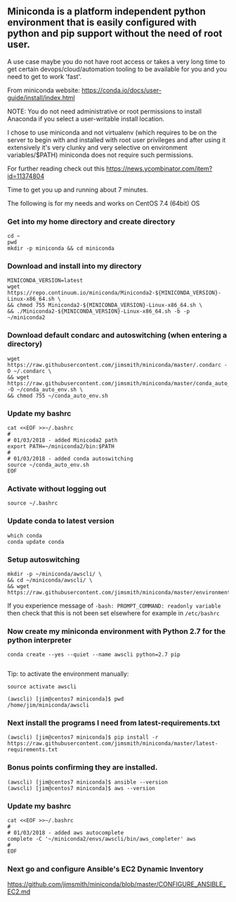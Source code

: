 ## Miniconda is a platform independent python environment that is easily configured with python and pip support without the need of root user.

A use case maybe you do not have root access or takes a very long time to get certain devops/cloud/automation tooling to be available for you and you need to get to work 'fast'.

From miniconda website: https://conda.io/docs/user-guide/install/index.html

NOTE: You do not need administrative or root permissions to install Anaconda if you select a user-writable install location.


I chose to use miniconda and not virtualenv (which requires to be on the server to begin with and installed with root user privileges and after using it extensively it's very clunky and very selective on environment variables/$PATH) miniconda does not require such permissions.

For further reading check out this https://news.ycombinator.com/item?id=11374804

Time to get you up and running about 7 minutes.

The following is for my needs and works on CentOS 7.4 (64bit) OS

### Get into my home directory and create directory
```
cd ~
pwd
mkdir -p miniconda && cd miniconda
```


### Download and install into my directory
```
MINICONDA_VERSION=latest
wget https://repo.continuum.io/miniconda/Miniconda2-${MINICONDA_VERSION}-Linux-x86_64.sh \
&& chmod 755 Miniconda2-${MINICONDA_VERSION}-Linux-x86_64.sh \
&& ./Miniconda2-${MINICONDA_VERSION}-Linux-x86_64.sh -b -p ~/miniconda2

```


### Download default condarc and autoswitching (when entering a directory)
```
wget https://raw.githubusercontent.com/jimsmith/miniconda/master/.condarc -O ~/.condarc \
&& wget https://raw.githubusercontent.com/jimsmith/miniconda/master/conda_auto_env.sh -O ~/conda_auto_env.sh \
&& chmod 755 ~/conda_auto_env.sh

```

### Update my bashrc
```
cat <<EOF >>~/.bashrc
#
# 01/03/2018 - added Minicoda2 path
export PATH=~/miniconda2/bin:$PATH
#
# 01/03/2018 - added conda autoswitching
source ~/conda_auto_env.sh
EOF
```

### Activate without logging out
```
source ~/.bashrc
```

### Update conda to latest version
```
which conda
conda update conda
```

### Setup autoswitching
```
mkdir -p ~/miniconda/awscli/ \
&& cd ~/miniconda/awscli/ \
&& wget https://raw.githubusercontent.com/jimsmith/miniconda/master/environment.yml

```

If you experience message of `-bash: PROMPT_COMMAND: readonly variable` then check that this is not been set elsewhere for example in `/etc/bashrc`

### Now create my miniconda environment with Python 2.7 for the python interpreter
```
conda create --yes --quiet --name awscli python=2.7 pip
  
```

Tip: to activate the environment manually:
```
source activate awscli

(awscli) [jim@centos7 miniconda]$ pwd
/home/jim/miniconda/awscli
```

### Next install the programs I need from latest-requirements.txt
```
(awscli) [jim@centos7 miniconda]$ pip install -r https://raw.githubusercontent.com/jimsmith/miniconda/master/latest-requirements.txt
```

### Bonus points confirming they are installed.
```
(awscli) [jim@centos7 miniconda]$ ansible --version
(awscli) [jim@centos7 miniconda]$ aws --version
```

### Update my bashrc
```
cat <<EOF >>~/.bashrc
#
# 01/03/2018 - added aws autocomplete
complete -C '~/miniconda2/envs/awscli/bin/aws_completer' aws
#
EOF
```

### Next go and configure Ansible's EC2 Dynamic Inventory 
https://github.com/jimsmith/miniconda/blob/master/CONFIGURE_ANSIBLE_EC2.md

